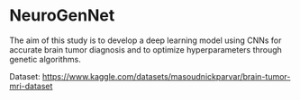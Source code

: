 # NeuroGenNet
 The aim of this study is to develop a deep learning model using CNNs for accurate brain tumor diagnosis and to optimize hyperparameters through genetic algorithms.

 Dataset: https://www.kaggle.com/datasets/masoudnickparvar/brain-tumor-mri-dataset
